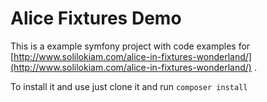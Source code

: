Alice Fixtures Demo
========================

This is a example symfony project with code examples for [http://www.solilokiam.com/alice-in-fixtures-wonderland/](http://www.solilokiam.com/alice-in-fixtures-wonderland/) .

To install it and use just clone it and run `composer install`
